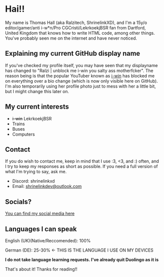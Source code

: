 # Hai!!

My name is Thomas Hall (aka Ralzitech, ShrinelinkXD), and I'm a 15y/o editor/gamer/anti i-w*n/Pro CGCristi/LekrkoekjBSR fan from Dartford, United Kingdom that knows how to write HTML code, among other things. You've probably seen me on the internet and have never noticed.

## Explaining my current GitHub display name

If you've checked my profile itself, you may have seen that my displayname has changed to "Ralzi | unblock me i-win you salty ass motherfcker". The reason being is that the popular YouTuber known as [i-win](https://youtube.co.uk/@i-win) has blocked me on everything over a bio change (which is now only visible here on GitHub). I'm also temporarily using her profile photo just to mess with her a little bit, but I might change this later on.

## My current interests

- ~~i-win~~ LekrkoekjBSR
- Trains
- Buses
- Computers

## Contact

If you do wish to contact me, keep in mind that I use :3, <3, and :) often, and I try to keep my responses as short as possible. 
If you need a full version of what I'm trying to say, ask me.

- Discord: shrinelinkxd
- Email: shrinelinkdev@outlook.com

## Socials?

[You can find my social media here](https://shrinelinkdev.wixsite.com/site/en)

## Languages I can speak

English (UK)(Native/Reccomended): 100%

German (DE): 25-30% <- THIS IS THE LANGUAGE I USE ON MY DEVICES

**I do not take language learning requests. I've already quit Duolingo as it is**

That's about it! Thanks for reading!!
